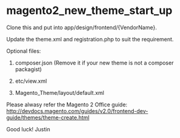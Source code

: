 # magento2_new_theme_start_up

Clone this and put into app/design/frontend/{VendorName}.

Update the theme.xml and registration.php to suit the requirement.

Optional files:

1. composer.json (Remove it if your new theme is not a composer packagist)

2. etc/view.xml

3. Magento_Theme/layout/default.xml

Please alwasy refer the Magento 2 Office guide: http://devdocs.magento.com/guides/v2.0/frontend-dev-guide/themes/theme-create.html

Good luck!
Justin
